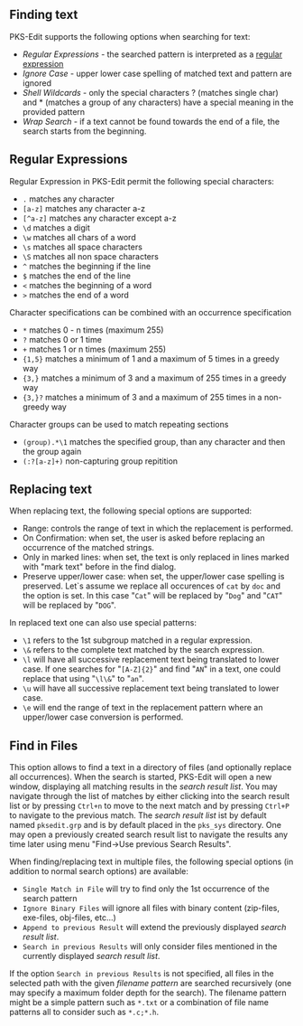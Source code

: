 ## Finding text

PKS-Edit supports the following options when searching for text:

- _Regular Expressions_ - the searched pattern is interpreted as a [regular expression](#regular-expressions)
- _Ignore Case_ - upper lower case spelling of matched text and pattern are ignored
- _Shell Wildcards_ - only the special characters ? (matches single char) and * (matches a group of any characters) have a special meaning in the provided 
pattern
- _Wrap Search_ - if a text cannot be found towards the end of a file, the search starts from the beginning.

## Regular Expressions

Regular Expression in PKS-Edit permit the following special characters:

- `.`  matches any character
- `[a-z]` matches any character a-z
- `[^a-z]` matches any character except a-z
- `\d` matches a digit
- `\w` matches all chars of a word
- `\s` matches all space characters
- `\S` matches all non space characters
- `^` matches the beginning if the line
- `$` matches the end of the line
- `<` matches the beginning of a word
- `>` matches the end of a word

Character specifications can be combined with an occurrence specification

- `*` matches 0 - n times (maximum 255)
- `?` matches 0 or 1 time
- `+` matches 1 or n times (maximum 255)
- `{1,5}` matches a minimum of 1 and a maximum of 5 times in a greedy way
- `{3,}` matches a minimum of 3 and a maximum of 255 times in a greedy way
- `{3,}?` matches a minimum of 3 and a maximum of 255 times in a non-greedy way

Character groups can be used to match repeating sections
- `(group).*\1` matches the specified group, than any character and then the group again
- `(:?[a-z]+)` non-capturing group repitition

## Replacing text

When replacing text, the following special options are supported:

- Range: controls the range of text in which the replacement is performed.
- On Confirmation: when set, the user is asked before replacing an occurrence of the matched strings.
- Only in marked lines: when set, the text is only replaced in lines marked with "mark text" before in the find dialog.
- Preserve upper/lower case: when set, the upper/lower case spelling is preserved. Let\`s assume we replace all occurences of `cat` by `doc` and the option
  is set. In this case "`Cat`" will be replaced by "`Dog`" and "`CAT`" will be replaced by "`DOG`".

In replaced text one can also use special patterns:

- `\1` refers to the 1st subgroup matched in a regular expression.
- `\&` refers to the complete text matched by the search expression.
- `\l` will have all successive replacement text being translated to lower case. If one searches for "`[A-Z]{2}`" and find "`AN`" in a text, one could replace that using "`\l\&`" to "`an`".
- `\u` will have all successive replacement text being translated to lower case. 
- `\e` will end the range of text in the replacement pattern where an upper/lower case conversion is performed.

## Find in Files

This option allows to find a text in a directory of files (and optionally replace all occurrences). When the search is started, PKS-Edit will open a new window, displaying 
all matching results in the _search result list_. You may navigate through the list of matches by either clicking into the search result list or by pressing `Ctrl+n` to move to the next match and by pressing
`Ctrl+P` to navigate to the previous match. The _search result list_ ist by default named `pksedit.grp` and is by default placed in the `pks_sys` directory. One may open a previously created
search result list to navigate the results any time later using menu "Find->Use previous Search Results".

When finding/replacing text in multiple files, the following special options (in addition to normal search options) are available:

- `Single Match in File` will try to find only the 1st occurrence of the search pattern
- `Ignore Binary Files` will ignore all files with binary content (zip-files, exe-files, obj-files, etc...)
- `Append to previous Result` will extend the previously displayed _search result list_.
- `Search in previous Results` will only consider files mentioned in the currently displayed _search result list_.

If the option `Search in previous Results` is not specified, all files in the selected path with the given _filename pattern_ are searched recursively (one may specify a maximum folder depth for
the search). The filename pattern might be a simple pattern such as `*.txt` or a combination of file name patterns all to consider such as `*.c;*.h`.


